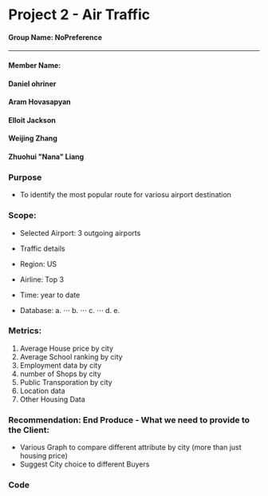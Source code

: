 ﻿# Project 2 - Air Traffic 

#### Group Name: NoPreference
-------------------------------
#### Member Name: 
#### Daniel ohriner
#### Aram Hovasapyan
#### Elloit Jackson
#### Weijing Zhang
#### Zhuohui "Nana" Liang

### Purpose 

* To identify the most popular route for variosu airport destination

### Scope: 

* Selected Airport: 3 outgoing airports 
* Traffic details 
* Region: US 
* Airline: Top 3 
* Time: year to date 



* Database: 
a. 
⋅⋅⋅
b. 
⋅⋅⋅
c. 
⋅⋅⋅
d. 
e. 

### Metrics:
1. Average House price by city
2. Average School ranking by city
3. Employment data by city
4. number of Shops by city
5. Public Transporation by city
6. Location data
7. Other Housing Data

### Recommendation: End Produce - What we need to provide to the Client:
* Various Graph to compare different attribute by city (more than just housing price) 
* Suggest City choice to different Buyers 


### Code 
